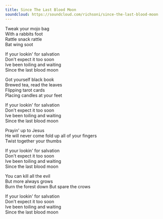 ```yaml
---
title: Since The Last Blood Moon
soundcloud: https://soundcloud.com/richsoni/since-the-last-blood-moon
---
```


Tweak your mojo bag  
With a rabbits foot  
Rattle snack rattle  
Bat wing soot  

If your lookin' for salvation  
Don't expect it too soon  
Ive been toiling and waiting  
Since the last blood moon  

Got yourself black book  
Brewed tea, read the leaves  
Flipping tarot cards  
Placing candles at your feet  

If your lookin' for salvation  
Don't expect it too soon  
Ive been toiling and waiting  
Since the last blood moon  

Prayin' up to Jesus  
He will never come
fold up all of your fingers  
Twist together your thumbs  

If your lookin' for salvation  
Don't expect it too soon  
Ive been toiling and waiting  
Since the last blood moon  

You can kill all the evil  
But more always grows  
Burn the forest down
But spare the crows  

If your lookin' for salvation  
Don't expect it too soon  
Ive been toiling and waiting  
Since the last blood moon  
